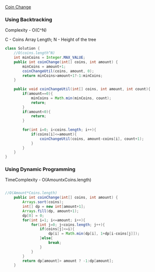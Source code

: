 [Coin Change](https://leetcode.com/problems/coin-change/)

### Using Backtracking
Complexity - O(C^N)

C - Coins Array Length;
N - Height of the tree 

``` Java
class Solution {
    //O(coins.length^N)
    int minCoins = Integer.MAX_VALUE;
    public int coinChange(int[] coins, int amount) {
        minCoins = amount+1;
        coinChangeUtil(coins, amount, 0);
        return minCoins>amount+1?-1:minCoins;
    }
    
    public void coinChangeUtil(int[] coins, int amount, int count){
        if(amount==0){
            minCoins = Math.min(minCoins, count);
            return;
        }
        if(amount<0){
            return;
        }
        
        for(int i=0; i<coins.length; i++){
            if(coins[i]<=amount){
                coinChangeUtil(coins, amount-coins[i], count+1);
            }
        }
    }
}

```

### Using Dynamic Programming
TimeComplexity - O(AmountxCoins.length)


``` Java

//O(Amount*Coins.length)
    public int coinChange(int[] coins, int amount) {
        Arrays.sort(coins);
        int[] dp = new int[amount+1];
        Arrays.fill(dp, amount+1);
        dp[0] = 0;
        for(int i=1; i<=amount; i++){
            for(int j=0; j<coins.length; j++){
                if(coins[j]<=i){
                    dp[i] = Math.min(dp[i], 1+dp[i-coins[j]]);    
                }else{
                    break;
                }
            }
        }
        return dp[amount]> amount ? -1:dp[amount];
    }
```
